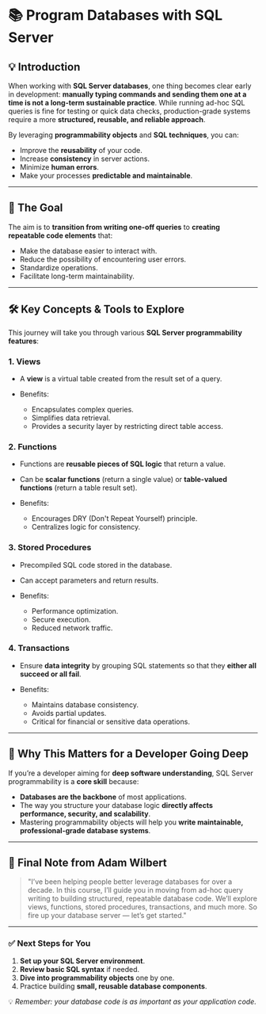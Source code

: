 # 📚 Program Databases with SQL Server

## 💡 Introduction

When working with **SQL Server databases**, one thing becomes clear early in development: **manually typing commands and sending them one at a time is not a long-term sustainable practice**. While running ad-hoc SQL queries is fine for testing or quick data checks, production-grade systems require a more **structured, reusable, and reliable approach**.

By leveraging **programmability objects** and **SQL techniques**, you can:

* Improve the **reusability** of your code.
* Increase **consistency** in server actions.
* Minimize **human errors**.
* Make your processes **predictable and maintainable**.

---

## 🎯 The Goal

The aim is to **transition from writing one-off queries** to **creating repeatable code elements** that:

* Make the database easier to interact with.
* Reduce the possibility of encountering user errors.
* Standardize operations.
* Facilitate long-term maintainability.

---

## 🛠 Key Concepts & Tools to Explore

This journey will take you through various **SQL Server programmability features**:

### 1. **Views**

* A **view** is a virtual table created from the result set of a query.
* Benefits:

  * Encapsulates complex queries.
  * Simplifies data retrieval.
  * Provides a security layer by restricting direct table access.

### 2. **Functions**

* Functions are **reusable pieces of SQL logic** that return a value.
* Can be **scalar functions** (return a single value) or **table-valued functions** (return a table result set).
* Benefits:

  * Encourages DRY (Don't Repeat Yourself) principle.
  * Centralizes logic for consistency.

### 3. **Stored Procedures**

* Precompiled SQL code stored in the database.
* Can accept parameters and return results.
* Benefits:

  * Performance optimization.
  * Secure execution.
  * Reduced network traffic.

### 4. **Transactions**

* Ensure **data integrity** by grouping SQL statements so that they **either all succeed or all fail**.
* Benefits:

  * Maintains database consistency.
  * Avoids partial updates.
  * Critical for financial or sensitive data operations.

---

## 🚀 Why This Matters for a Developer Going Deep

If you’re a developer aiming for **deep software understanding**, SQL Server programmability is a **core skill** because:

* **Databases are the backbone** of most applications.
* The way you structure your database logic **directly affects performance, security, and scalability**.
* Mastering programmability objects will help you **write maintainable, professional-grade database systems**.

---

## 📢 Final Note from Adam Wilbert

> "I’ve been helping people better leverage databases for over a decade. In this course, I’ll guide you in moving from ad-hoc query writing to building structured, repeatable database code. We’ll explore views, functions, stored procedures, transactions, and much more. So fire up your database server — let’s get started."

---

### ✅ Next Steps for You

1. **Set up your SQL Server environment**.
2. **Review basic SQL syntax** if needed.
3. **Dive into programmability objects** one by one.
4. Practice building **small, reusable database components**.

💡 *Remember: your database code is as important as your application code.*
